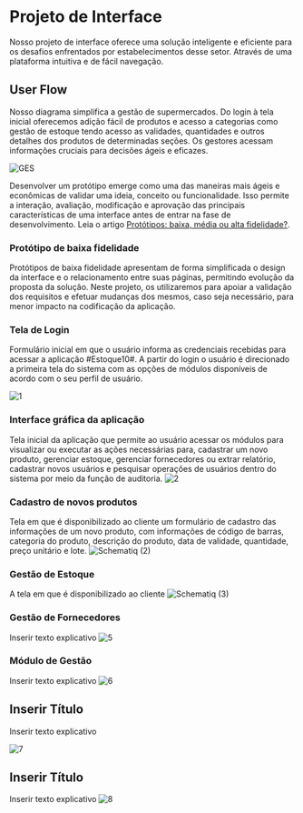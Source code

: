 
# Projeto de Interface
Nosso projeto de interface oferece uma solução inteligente e eficiente para os desafios enfrentados por estabelecimentos desse setor. Através de uma plataforma intuitiva e de fácil navegação.
## User Flow

Nosso diagrama simplifica a gestão de supermercados. Do login à tela inicial oferecemos adição fácil de produtos e acesso a categorias como gestão de estoque tendo acesso as validades, quantidades e outros detalhes dos produtos de determinadas seções. Os gestores acessam informações cruciais para decisões ágeis e eficazes.


![GES](https://github.com/ICEI-PUC-Minas-PMV-ADS/pmv-ads-2023-2-e1-proj-web-t14-pmv-ads-2023-2-e1-proj-gestaoestoquesup/assets/146037542/def139d2-ef4c-4665-899c-9463f613d288)


Desenvolver um protótipo emerge como uma das maneiras mais ágeis e econômicas de validar uma ideia, conceito ou funcionalidade. Isso permite a interação, avaliação, modificação e aprovação das principais características de uma interface antes de entrar na fase de desenvolvimento. Leia o artigo [Protótipos: baixa, média ou alta fidelidade?](https://medium.com/ladies-that-ux-br/prot%C3%B3tipos-baixa-m%C3%A9dia-ou-alta-fidelidade-71d897559135).

### Protótipo de baixa fidelidade

Protótipos de baixa fidelidade apresentam de forma simplificada o design da interface e o relacionamento entre suas páginas, permitindo evolução da proposta da solução. Neste projeto, os utilizaremos para apoiar a validação dos requisitos e efetuar mudanças dos mesmos, caso seja necessário, para menor impacto na codificação da aplicação.

### Tela de Login
Formulário inicial em que o usuário informa as credenciais recebidas para acessar a aplicação #Estoque10#. A partir do login o usuário é direcionado a primeira tela do sistema com as opções de módulos disponíveis de acordo com o seu perfil de usuário.

![1](https://github.com/ICEI-PUC-Minas-PMV-ADS/pmv-ads-2023-2-e1-proj-web-t14-pmv-ads-2023-2-e1-proj-gestaoestoquesup/assets/146551414/6e72adcc-2d9b-4e85-a506-040cac3b7334)

### Interface gráfica da aplicação
Tela inicial da aplicação que permite ao usuário acessar os módulos para visualizar ou executar as ações necessárias para, cadastrar um novo produto, gerenciar estoque, gerenciar fornecedores ou extrar relatório, cadastrar novos usuários e pesquisar operações de usuários dentro do sistema por meio da função de auditoria.
![2](https://github.com/ICEI-PUC-Minas-PMV-ADS/pmv-ads-2023-2-e1-proj-web-t14-pmv-ads-2023-2-e1-proj-gestaoestoquesup/assets/146551414/050f55cf-d23f-4887-b5ef-e7b2b3c39691)

### Cadastro de novos produtos
Tela em que é disponibilizado ao cliente um formulário de cadastro das informações de um novo produto, com informações de código de barras, categoria do produto, descrição do produto, data de validade, quantidade, preço unitário e lote.
![Schematiq (2)](https://github.com/ICEI-PUC-Minas-PMV-ADS/pmv-ads-2023-2-e1-proj-web-t14-pmv-ads-2023-2-e1-proj-gestaoestoquesup/assets/146551414/978f7e57-1812-42bf-87ab-f178a4b8f15e)

### Gestão de Estoque
A tela em que é disponibilizado ao cliente 
![Schematiq (3)](https://github.com/ICEI-PUC-Minas-PMV-ADS/pmv-ads-2023-2-e1-proj-web-t14-pmv-ads-2023-2-e1-proj-gestaoestoquesup/assets/146551414/66048589-54bd-4bbf-a529-35705eb586d4)

### Gestão de Fornecedores
Inserir texto explicativo
![5](https://github.com/ICEI-PUC-Minas-PMV-ADS/pmv-ads-2023-2-e1-proj-web-t14-pmv-ads-2023-2-e1-proj-gestaoestoquesup/assets/146551414/4080b41f-3e26-41aa-b9e0-64ac106169f9)

### Módulo de Gestão
Inserir texto explicativo
![6](https://github.com/ICEI-PUC-Minas-PMV-ADS/pmv-ads-2023-2-e1-proj-web-t14-pmv-ads-2023-2-e1-proj-gestaoestoquesup/assets/146551414/3cf632a4-300a-487f-aea6-b6bacc58e61a)

## Inserir Título
Inserir texto explicativo

![7](https://github.com/ICEI-PUC-Minas-PMV-ADS/pmv-ads-2023-2-e1-proj-web-t14-pmv-ads-2023-2-e1-proj-gestaoestoquesup/assets/146551414/db0eb430-e114-4caf-bbc1-be5a27c6df56)

## Inserir Título
Inserir texto explicativo
![8](https://github.com/ICEI-PUC-Minas-PMV-ADS/pmv-ads-2023-2-e1-proj-web-t14-pmv-ads-2023-2-e1-proj-gestaoestoquesup/assets/146551414/d81db8e4-00d4-43a1-b3fc-6f855d1eeb05)
